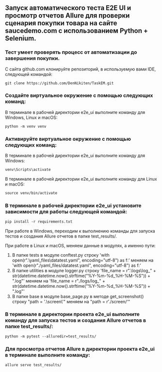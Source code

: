 ## Запуск автоматического теста E2E UI и просмотр отчетов Allure для проверки сценария покупки товара на сайте saucedemo.com с использованием Python + Selenium.

### Тест умеет проверять процесс от автоматизации до завершения покупки.

С сайта github.com клонируйте репозиторий, в используемую вами IDE, следующей командой:
```html
git clone https://github.com/DenNikiten/TaskEM.git
```

### Создайте виртуальное окружение с помощью следующих команд:

В терминале в рабочей директории e2e_ui выполните команду для Windows, Linux и macOS:
```html
python -m venv venv
```

### Активируйте виртуальное окружение с помощью следующих команд:

В терминале в рабочей директории e2e_ui выполните команду для Windows:
```html
venv\Scripts\activate
```

В терминале в рабочей директории e2e_ui выполните команду для Linux и macOS:
```html
source venv/bin/activate
```

### В терминале в рабочей директории e2e_ui установите зависимости для работы следующей командой:
```html
pip install -r requirements.txt
```

При работе в Windows, переходим к выполнению команды для запуска тестов и создания Allure отчетов в папке test_results/.

При работе в Linux и macOS, меняем данные в модулях, а именно пути:
1. В папке tests в модуле conftest.py строку 'with open(r".\yaml_files\datatest.yaml", encoding="utf-8") as f:' меняем на 'with open(r"./yaml_files/datatest.yaml", encoding="utf-8") as f:'
2. В папке utilities в модуле logger.py строку 'file_name = r".\logs\log_" + str(datetime.datetime.now().strftime("%Y-%m-%d_%H-%M-%S")) + ".log"' меняем на 'file_name = r"./logs/log_" + str(datetime.datetime.now().strftime("%Y-%m-%d_%H-%M-%S")) + ".log"'
3. В папке base в модуле base_page.py в методе get_screenshot() строку "path = '.\\screen\\'" меняем на "path = r'./screen/'"
 

### В терминале в директории проекта e2e_ui выполните команду для запуска тестов и создания Allure отчетов в папке test_results/:
```html
python -m pytest --alluredir=test_results/
```

### Для просмотра отчетов Allure в директории проекта e2e_ui в терминале выполните команду:
```html
allure serve test_results/
```
